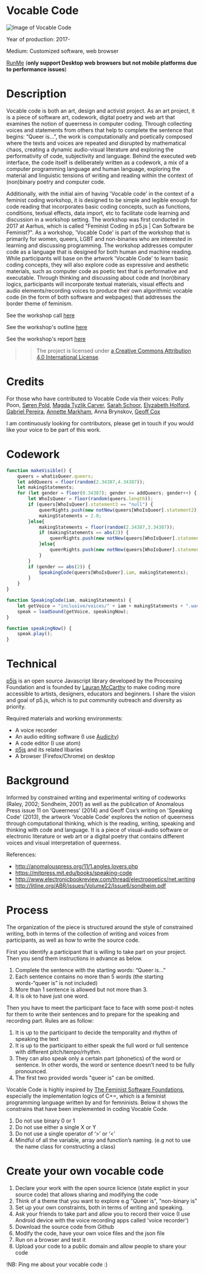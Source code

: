 # Vocable Code

![Image of Vocable Code](http://siusoon.net/wp-content/uploads/2017/10/vocablecode.png)

Year of production: 2017-

Medium: Customized software, web browser

[RunMe](https://rawgit.com/siusoon/VocableCode/master/vocablecode_program/index.html)
(**only support Desktop web browsers but not mobile platforms due to performance issues**) 

# Description

Vocable code is both an art, design and activist project. As an art project, it is a piece of software art, codework, digital poetry and web art that examines the notion of queerness in computer coding. Through collecting voices and statements from others that help to complete the sentence that begins: “Queer is…”, the work is computationally and poetically composed where the texts and voices are repeated and disrupted by mathematical chaos, creating a dynamic audio-visual literature and exploring the performativity of code, subjectivity and language. Behind the executed web interface, the code itself is deliberately written as a codework, a mix of a computer programming language and human language, exploring the material and linguistic tensions of writing and reading within the context of (non)binary poetry and computer code.

Additionally, with the initial aim of having 'Vocable code' in the context of a feminist coding workshop, it is designed to be simple and legible enough for code reading that incorporates basic coding concepts, such as functions, conditions, textual effects, data import, etc to facilitate code learning and discussion in a workshop setting. The workshop was first conducted in 2017 at Aarhus, which is called "Feminist Coding in p5.js | Can Software be Feminist?". As a workshop, 'Vocable Code' is part of the workshop that is primarily for women, queers, LGBT and non-binaries who are interested in learning and discussing programming. The workshop addresses computer code as a language that is designed for both human and machine reading. While participants will base on the artwork 'Vocable Code' to learn basic coding concepts, they will also explore code as expressive and aesthetic materials, such as computer code as poetic text that is performative and executable. Through thinking and discussing about code and (non)binary logics, participants will incorporate textual materials, visual effects and audio elements/recording voices to produce their own algorithmic vocable code (in the form of both software and webpages) that addresses the border theme of feminism.

See the workshop call [here](https://notnull.andersvisti.dk/workshop/feminist-coding-p5js-can-software-be-feminist)

See the workshop's outline [here](https://github.com/siusoon/VocableCode/tree/master/workshop)

See the workshop's report [here](http://computationalthinking.siusoon.net/articles/a-report-on-the-feminist-coding-workshop-in-p5-js/)

>> The project is licensed under [a Creative Commons Attribution 4.0 International License](https://creativecommons.org/licenses/by/4.0/). 

# Credits

For those who have contributed to Vocable Code via their voices: Polly Poon, [Søren Pold](http://pure.au.dk/portal/en/persons/id(4db7e12a-61c5-4e14-9259-5a071cb224eb).html), [Magda Tyzlik Carver](http://thecommonpractice.org/), [Sarah Schoor](http://pure.au.dk/portal/en/persons/id(eee59ed0-acdd-45a2-8661-79fab555a694).html), [Elyzabeth Holford](http://ohiofusion.com/10-questions-with-elyzabeth-holford/), [Gabriel Pereira](http://gabrielpereira.net/), [Annette Markham](https://annettemarkham.com/), Anna Brynskov, [Geoff Cox](http://www.anti-thesis.net/)

I am continuously looking for contributors, please get in touch if you would like your voice to be part of this work.

# Codework
```javascript
function makeVisible() {
	queers = whatisQueer.queers;
	let addQueers = floor(random(2.34387,4.34387));
	let makingStatements;
	for (let gender = floor(0.34387); gender <= addQueers; gender++) {
		let WhoIsQueer = floor(random(queers.length));
		if (queers[WhoIsQueer].statement3 == "null") {
			queerRights.push(new notNew(queers[WhoIsQueer].statement2));
			makingStatements = 2.0;
		}else{
			makingStatements = floor(random(2.34387,3.34387));
			if (makingStatements == abs(2)) {
				queerRights.push(new notNew(queers[WhoIsQueer].statement2));
			}else{
				queerRights.push(new notNew(queers[WhoIsQueer].statement3));
			}
		}
		if (gender == abs(2)) {
			SpeakingCode(queers[WhoIsQueer].iam, makingStatements);
		}
	}
}

function SpeakingCode(iam, makingStatements) {
	let getVoice = "inclusive/voices/" + iam + makingStatements + ".wav";
	speak = loadSound(getVoice, speakingNow);
}

function speakingNow() {
	speak.play();
}

```

# Technical

[p5js](https://p5js.org/) is an open source Javascript library developed by the Processing Foundation and is founded by [Lauran McCarthy](http://lauren-mccarthy.com/) to make coding more accessible to artists, designers, educators and beginners. I share the vision and goal of p5.js, which is to put community outreach and diversity as priority. 

Required materials and working environments: 
- A voice recorder 
- An audio editing software (I use [Audicity](http://www.audacityteam.org/)) 
- A code editor (I use atom)
- [p5js](https://p5js.org/) and its related libaries
- A browser (Firefox/Chrome) on desktop 

# Background

Informed by constrained writing and experimental writing of codeworks (Raley, 2002; Sondheim, 2001) as well as the publication of Anomalous Press issue 11 on ‘Queerness’ (2014) and Geoff Cox’s writing on 'Speaking Code' (2013), the artwork ‘Vocable Code’ explores the notion of queerness through computational thinking, which is the reading, writing, speaking and thinking with code and language. It is a piece of visual-audio software or electronic literature or web art or a digital poetry that contains different voices and visual interpretation of queerness.

References:

* http://anomalouspress.org/11/1.angles.lovers.php
* https://mitpress.mit.edu/books/speaking-code
* http://www.electronicbookreview.com/thread/electropoetics/net.writing
* http://litline.org/ABR/issues/Volume22/Issue6/sondheim.pdf

# Process

The organization of the piece is structured around the style of constrained writing, both in terms of the collection of writing and voices from participants, as well as how to write the source code.

First you identify a participant that is willing to take part on your project. Then you send them instructions in advance as below. 

1.	Complete the sentence with the starting words: “Queer is…”
2.	Each sentence contains no more than 5 words (the starting words-“queer is” is not included)
3.	More than 1 sentence is allowed but not more than 3.
4.	It is ok to have just one word.

Then you have to meet the participant face to face with some post-it notes for them to write their sentences and to prepare for the speaking and recording part. Rules are as follow:

1.	It is up to the participant to decide the temporality and rhythm of speaking the text
2.	It is up to the participant to either speak the full word or full sentence with different pitch/tempo/rhythm. 
3.	They can also speak only a certain part (phonetics) of the word or sentence. In other words, the word or sentence doesn’t need to be fully pronounced. 
4.	The first two provided words "queer is" can be omitted.

Vocable Code is highly inspired by [The Feminist Software Foundations](https://github.com/TheFeministSoftwareFoundation/C-plus-Equality), especially the implementation logics of C+=, which is a feminist programming language written by and for femninists. Below it shows the constrains that have been implemented in coding Vocable Code.

1.	Do not use binary 0 or 1
2.	Do not use either a single X or Y
3.	Do not use a single operator of ‘>’ or ‘<’
4.	Mindful of all the variable, array and function’s naming. (e.g not to use the name class for constructing a class)

# Create your own vocable code

1. Declare your work with the open source licience (state explict in your source code) that allows sharing and modifying the code
2. Think of a theme that you want to explore e.g "Queer is", "non-binary is"
3. Set up your own constraints, both in terms of writing and speaking.
4. Ask your friends to take part and allow you to record their voice (I use Android device with the voice recording apps called 'voice recorder') 
5. Download the source code from Github
6. Modify the code, have your own voice files and the json file
7. Run on a browser and test it
8. Upload your code to a public domain and allow people to share your code

!NB: Ping me about your vocable code :) 
